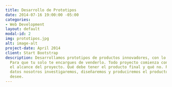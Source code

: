 ```yaml
---
title: Desarrollo de Prototipos
date: 2014-07-16 19:00:00 -05:00
categories:
- Web Development
layout: default
modal-id: 2
img: prototipos.jpg
alt: image-alt
project-date: April 2014
client: Start Bootstrap
description: Desarrollamos prototipos de productos innovadores, con lo último en tecnología.
  Para que tu solo te encargues de venderlo. Todo proyecto comienza con los requisitos,
  el alcance del proyecto. Qué debe tener el producto final y qué no. Respecto a esos
  datos nosotros investigaremos, diseñaremos y produciremos el producto que usted
  desee.
---
```


